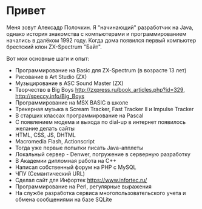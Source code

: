 # Привет
Меня зовут Алексадр Полочкин. Я "начинающий" разработчик на Java, однако история знакомства с компьютерами и программированием начались в далёком 1992 году.
Когда дома появился первый компьютер брестский клон ZX-Spectrum "Байт".

Вот мои основные шаги и опыт:
- Программирование на Basic для ZX-Spectrum (в возрасте 13 лет)
- Рисование в Art Studio (ZX)
- Музыцирование в ASC Sound Master (ZX)
- Творчество в Big Boys http://zxpress.ru/book_articles.php?id=329, http://speccy.info/Big_Boys
- Программирование на MSX BASIC в школе
- Трекерная музыка в Scream Tracker, Fast Tracker II и Impulse Tracker
- В старших классах программирование на Pascal
- С появлением модема и выхода по dial-up в интернет появилось желание делать сайты
- HTML, CSS, JS, DHTML
- Macromedia Flash, Actionscript
- Тогда уже первые попытки писать Java-апплеты
- Локальный сервер - Denwer, погружение в серверную разработку
- В Академии дипломная работа на C++
- Написал собственный форум на PHP с MySQL
- ЧПУ (Семантический URL)
- Сделал сайт для Инфортек https://www.infortec.ru/
- Программирование на Perl, регулярные выражения
- На службе разработка сервиса многопользовательского учета и обмена сообщениями на базе SQLite


<!---
AlexPolkinRu/AlexPolkinRu is a ✨ special ✨ repository because its `README.md` (this file) appears on your GitHub profile.
You can click the Preview link to take a look at your changes.
--->
